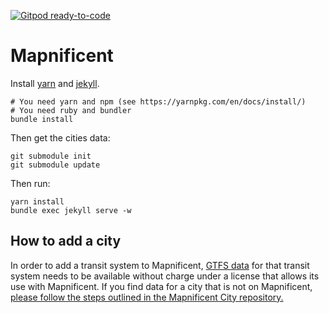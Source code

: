 [![Gitpod ready-to-code](https://img.shields.io/badge/Gitpod-ready--to--code-blue?logo=gitpod)](https://gitpod.io/#https://github.com/mapnificent/mapnificent)

# Mapnificent

Install [yarn](https://yarnpkg.com/) and [jekyll](https://jekyllrb.com/).

    # You need yarn and npm (see https://yarnpkg.com/en/docs/install/)
    # You need ruby and bundler
    bundle install

Then get the cities data:

    git submodule init
    git submodule update

Then run:

    yarn install
    bundle exec jekyll serve -w


## How to add a city

In order to add a transit system to Mapnificent, [GTFS data](https://developers.google.com/transit/gtfs/) for that transit system needs to be available without charge under a license that allows its use with Mapnificent. If you find data for a city that is not on Mapnificent, [please follow the steps outlined in the Mapnificent City repository.](https://github.com/mapnificent/mapnificent_cities/blob/master/README.md)
